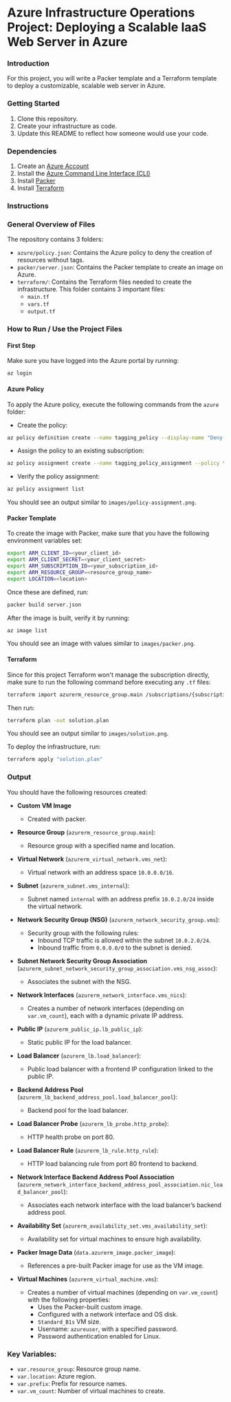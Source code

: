 # Azure Infrastructure Operations Project: Deploying a Scalable IaaS Web Server in Azure

### Introduction
For this project, you will write a Packer template and a Terraform template to deploy a customizable, scalable web server in Azure.

### Getting Started
1. Clone this repository.
2. Create your infrastructure as code.
3. Update this README to reflect how someone would use your code.

### Dependencies
1. Create an [Azure Account](https://portal.azure.com)  
2. Install the [Azure Command Line Interface (CLI)](https://docs.microsoft.com/en-us/cli/azure/install-azure-cli?view=azure-cli-latest)  
3. Install [Packer](https://www.packer.io/downloads)  
4. Install [Terraform](https://www.terraform.io/downloads.html)  

### Instructions

### General Overview of Files

The repository contains 3 folders:
- `azure/policy.json`: Contains the Azure policy to deny the creation of resources without tags.
- `packer/server.json`: Contains the Packer template to create an image on Azure.
- `terraform/`: Contains the Terraform files needed to create the infrastructure. This folder contains 3 important files:
  - `main.tf`
  - `vars.tf`
  - `output.tf`

### How to Run / Use the Project Files

#### First Step
Make sure you have logged into the Azure portal by running:

```bash
az login
```

#### Azure Policy
To apply the Azure policy, execute the following commands from the `azure` folder:

- Create the policy:

```bash
az policy definition create --name tagging_policy --display-name "Deny resources without tags" --description "Denies the creation of resources without tags" --rules policy.json --mode Indexed
```

- Assign the policy to an existing subscription:

```bash
az policy assignment create --name tagging_policy_assignment --policy tagging_policy --scope /subscriptions/{subscription_id} --display-name "Deny Resources Without Tags Assignment" --description "Assignment of policy to deny resources without tags"
```

- Verify the policy assignment:

```bash
az policy assignment list
```

You should see an output similar to `images/policy-assignment.png`.

#### Packer Template
To create the image with Packer, make sure that you have the following environment variables set:

```bash
export ARM_CLIENT_ID=<your_client_id>
export ARM_CLIENT_SECRET=<your_client_secret>
export ARM_SUBSCRIPTION_ID=<your_subscription_id>
export ARM_RESOURCE_GROUP=<resource_group_name>
export LOCATION=<location>
```

Once these are defined, run:

```bash
packer build server.json
```

After the image is built, verify it by running:

```bash
az image list
```

You should see an image with values similar to `images/packer.png`.

#### Terraform
Since for this project Terraform won't manage the subscription directly, make sure to run the following command before executing any `.tf` files:

```bash
terraform import azurerm_resource_group.main /subscriptions/{subscription_id}/resourceGroups/{resource_group_name}
```

Then run:

```bash
terraform plan -out solution.plan
```

You should see an output similar to `images/solution.png`.

To deploy the infrastructure, run:

```bash
terraform apply "solution.plan"
```

### Output

You should have the following resources created:

- **Custom VM Image**
    - Created with packer.

- **Resource Group** (`azurerm_resource_group.main`):
  - Resource group with a specified name and location.

- **Virtual Network** (`azurerm_virtual_network.vms_net`):
  - Virtual network with an address space `10.0.0.0/16`.

- **Subnet** (`azurerm_subnet.vms_internal`):
  - Subnet named `internal` with an address prefix `10.0.2.0/24` inside the virtual network.

- **Network Security Group (NSG)** (`azurerm_network_security_group.vms`):
  - Security group with the following rules:
    - Inbound TCP traffic is allowed within the subnet `10.0.2.0/24`.
    - Inbound traffic from `0.0.0.0/0` to the subnet is denied.

- **Subnet Network Security Group Association** (`azurerm_subnet_network_security_group_association.vms_nsg_assoc`):
  - Associates the subnet with the NSG.

- **Network Interfaces** (`azurerm_network_interface.vms_nics`):
  - Creates a number of network interfaces (depending on `var.vm_count`), each with a dynamic private IP address.

- **Public IP** (`azurerm_public_ip.lb_public_ip`):
  - Static public IP for the load balancer.

- **Load Balancer** (`azurerm_lb.load_balancer`):
  - Public load balancer with a frontend IP configuration linked to the public IP.

- **Backend Address Pool** (`azurerm_lb_backend_address_pool.load_balancer_pool`):
  - Backend pool for the load balancer.

- **Load Balancer Probe** (`azurerm_lb_probe.http_probe`):
  - HTTP health probe on port 80.

- **Load Balancer Rule** (`azurerm_lb_rule.http_rule`):
  - HTTP load balancing rule from port 80 frontend to backend.

- **Network Interface Backend Address Pool Association** (`azurerm_network_interface_backend_address_pool_association.nic_load_balancer_pool`):
  - Associates each network interface with the load balancer’s backend address pool.

- **Availability Set** (`azurerm_availability_set.vms_availability_set`):
  - Availability set for virtual machines to ensure high availability.

- **Packer Image Data** (`data.azurerm_image.packer_image`):
  - References a pre-built Packer image for use as the VM image.

- **Virtual Machines** (`azurerm_virtual_machine.vms`):
  - Creates a number of virtual machines (depending on `var.vm_count`) with the following properties:
    - Uses the Packer-built custom image.
    - Configured with a network interface and OS disk.
    - `Standard_B1s` VM size.
    - Username: `azureuser`, with a specified password.
    - Password authentication enabled for Linux.

### Key Variables:
- `var.resource_group`: Resource group name.
- `var.location`: Azure region.
- `var.prefix`: Prefix for resource names.
- `var.vm_count`: Number of virtual machines to create.